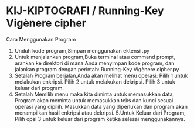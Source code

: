 # KIJ-KIPTOGRAFI / Running-Key Vigènere cipher

Cara Menggunakan Program

1. Unduh kode program,Simpan menggunakan ektensi .py
2. Untuk menjalankan program,Buka terminal atau command prompt, arahkan ke direktori di mana Anda menyimpan kode program, dan jalankan program dengan perintah: Running-Key Vigènere cipher.py
3. Setalah Program berjalan,Anda akan melihat menu operasi:
    Pilih 1 untuk melakukan enkripsi.
    Pilih 2 untuk melakukan dekripsi.
    Pilih 3 untuk keluar dari program.
4. Setalah Memilih menu maka kita diminta untuk memasukkan data, Program akan meminta  untuk memasukkan teks dan kunci sesuai operasi yang dipilih. Masukkan data yang diperlukan dan program akan menampilkan hasil enkripsi atau dekripsi.
5.Untuk Keluar dari Program, Pilih opsi 3 untuk keluar dari program ketika selesai menggunakannya.
